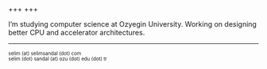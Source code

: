 +++
+++

I’m studying computer science at Ozyegin University. Working on designing better CPU and accelerator architectures.

---
<sub><sup>selim (at) selimsandal (dot) com</sup></sub>\
<sub><sup>selim (dot) sandal (at) ozu (dot) edu (dot) tr</sup></sub>
